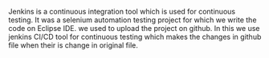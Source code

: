 Jenkins is a continuous integration tool which is used for continuous testing.
It was a selenium automation testing project for which we write the code on Eclipse IDE. we used to upload the project on github. In this we use jenkins CI/CD tool for continuous testing which makes the changes in github file when their is change in original file.
